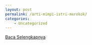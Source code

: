 ```yaml
---
layout: post
permalink: /arti-mimpi-istri-merokok/
categories:
    - Uncategorized
---
```


[Baca Selengkapnya](/04)